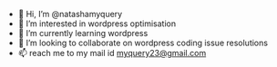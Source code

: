 - 👋 Hi, I’m @natashamyquery
- 👀 I’m interested in wordpress optimisation 
- 🌱 I’m currently learning wordpress 
- 💞️ I’m looking to collaborate on wordpress coding issue resolutions  
- 📫 reach me  to my mail id myquery23@gmail.com


<!---
natashamyquery/natashamyquery is a ✨ special ✨ repository because its `README.md` (this file) appears on your GitHub profile.
You can click the Preview link to take a look at your changes.
--->
